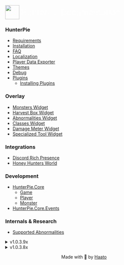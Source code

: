 <a style="display: inline-flex;text-decoration: none;" href="./index.html">
    <img src="assets/HunterPie.svg" style="width:45px;" !important/>
    <h1 style="color:#fefefe;font-weight: 400;position: relative;margin-top:auto;margin-bottom:auto;font-family:Roboto;margin-left: 5px;">Hunter<light style="font-weight: 100;">Pie</light> Documentation</h1>
</a>

### HunterPie

- [Requirements](?p=HunterPie/installation.md#requirements)
- [Installation](?p=HunterPie/installation.md)
- [FAQ](?p=HunterPie/faq.md)
- [Localization](?p=HunterPie/localization.md)
- [Player Data Exporter](?p=HunterPie/playerDataExporter.md)
- [Themes](?p=HunterPie/themes.md)
- [Debug](?p=HunterPie/debug.md)
- [Plugins](?p=Plugins/plugins.md)
    - [Installing Plugins](?p=Plugins/install.md)

### Overlay
- [Monsters Widget](?p=Overlay/monstersWidget.md)
- [Harvest Box Widget](?p=Overlay/harvestBoxWidget.md)
- [Abnormalities Widget](?p=Overlay/abnormalitiesWidget.md)
- [Classes Widget](?p=Overlay/classesWidget.md)
- [Damage Meter Widget](?p=Overlay/damageMeterWidget.md)
- [Specialized Tool Widget](?p=Overlay/specializedToolWidget.md)

### Integrations
- [Discord Rich Presence](?p=Integrations/discord.md)
- [Honey Hunters World](?p=Integrations/honeyHuntersWorld.md)

### Development

- <a href="?p=Plugins/HunterPie.Core.md"><ns>HunterPie.Core</ns></a>
    - <a href="?p=Plugins/game.md"><Type>Game</Type></a>
    - <a href="?p=Plugins/player.md"><Type>Player</Type></a>
    - <a href="?p=Plugins/monster.md"><Type>Monster</Type></a>
- <a href="?p=EventArgs/HunterPie.Core.Events.md"><ns>HunterPie.Core.Events</ns></a>
### Internals & Research
- [Supported Abnormalities](?p=Internal/abnormalities.md)


<details>
<summary>v1.0.3.9x</summary>

- [v1.0.3.97](?p=versions/v1.0.3.97.md)
- [v1.0.3.96](?p=versions/v1.0.3.96.md)
- [v1.0.3.95](?p=versions/v1.0.3.95.md)
- [v1.0.3.94](?p=versions/v1.0.3.94.md)
- [v1.0.3.93](?p=versions/v1.0.3.93.md)
- [v1.0.3.92](?p=versions/v1.0.3.92.md)
- [v1.0.3.91](?p=versions/v1.0.3.91.md)
- [v1.0.3.90](?p=versions/v1.0.3.90.md)

</details>

<details>
<summary>v1.0.3.8x</summary>

- [v1.0.3.89](?p=versions/v1.0.3.89.md)
- [v1.0.3.88](?p=versions/v1.0.3.88.md)
- [v1.0.3.87](?p=versions/v1.0.3.87.md)
- [v1.0.3.86](?p=versions/v1.0.3.86.md)
- [v1.0.3.85](?p=versions/v1.0.3.85.md)

</details>

<p style="text-align:center;">Made with 🤍 by <a href="https://github.com/Haato3o">Haato</a></p>

<br>